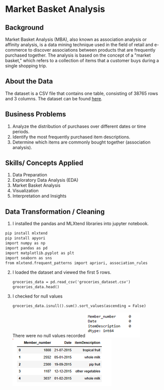 # Market Basket Analysis 
## Background
Market Basket Analysis (MBA), also known as association analysis or affinity analysis, is a data mining technique used in the field of retail and e-commerce to discover associations between products that are frequently purchased together. The analysis is based on the concept of a "market basket," which refers to a collection of items that a customer buys during a single shopping trip.
## About the Data
The dataset is a CSV file that contains one table, consisting of 38765 rows and 3 columns. The dataset can be found [here](Groceries_dataset.csv).
## Business Problems
1. Analyze the distribution of purchases over different dates or time periods.
2. Identify the most frequently purchased item descriptions.
3. Determine which items are commonly bought together (association analysis).

## Skills/ Concepts Applied
1. Data Preparation
2. Exploratory Data Analysis (EDA)
3. Market Basket Analysis
4. Visualization
5. Interpretation and Insights

## Data Transformation / Cleaning
1. I installed the pandas and MLXtend libraries into jupyter notebook.
```
pip install mlxtend 
pip install apyori
import numpy as np
import pandas as pd
import matplotlib.pyplot as plt
import seaborn as sns
from mlxtend.frequent_patterns import apriori, association_rules
```

2. I loaded the dataset and viewed the first 5 rows.

   ```
   groceries_data = pd.read_csv('groceries_dataset.csv')
   groceries_data.head()
   ```

3. I checked for null values
   ```
   groceries_data.isnull().sum().sort_values(ascending = False)
   ```
   There were no null values recorded
   ![](is_null.PNG)
   ![](groceries_head.PNG)

